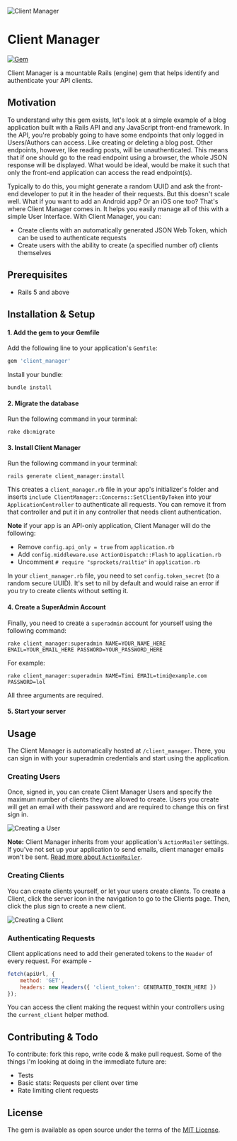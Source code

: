 ![Client Manager](http://res.cloudinary.com/duswj2lve/image/upload/v1476137980/client_manager_vxtzok.png)

# Client Manager

[![Gem](https://img.shields.io/gem/v/formatador.svg?maxAge=2592000)](https://rubygems.org/gems/client_manager)

Client Manager is a mountable Rails (engine) gem that helps identify and authenticate your API clients.


## Motivation

To understand why this gem exists, let's look at a simple example of a blog application built with a Rails API and any JavaScript front-end framework. In the API, you're probably going to have some endpoints that only logged in Users/Authors can access. Like creating or deleting a blog post. Other endpoints, however, like reading posts, will be unauthenticated. This means that if one should go to the read endpoint using a browser, the whole JSON response will be displayed. What would be ideal, would be make it such that only the front-end application can access the read endpoint(s). 

Typically to do this, you might generate a random UUID and ask the front-end developer to put it in the header of their requests. But this doesn't scale well. What if you want to add an Android app? Or an iOS one too? That's where Client Manager comes in. It helps you easily manage all of this with a simple User Interface. With Client Manager, you can:

- Create clients with an automatically generated JSON Web Token, which can be used to authenticate requests
- Create users with the ability to create (a specified number of) clients themselves


## Prerequisites

- Rails 5 and above

## Installation & Setup

#### 1. Add the gem to your Gemfile

Add the following line to your application's `Gemfile`:

```ruby
gem 'client_manager'
```

Install your bundle:

```
bundle install
```

#### 2. Migrate the database

Run the following command in your terminal:

```
rake db:migrate
```

#### 3. Install Client Manager

Run the following command in your terminal:

```
rails generate client_manager:install
```

This creates a `client_manager.rb` file in your app's initializer's folder and inserts `include ClientManager::Concerns::SetClientByToken` into your `ApplicationController` to authenticate all requests. You can remove it from that controller and put it in any controller that needs client authentication.

**Note** if your app is an API-only application, Client Manager will do the following:
- Remove `config.api_only = true` from `application.rb`
- Add `config.middleware.use ActionDispatch::Flash` to `application.rb`
- Uncomment `# require "sprockets/railtie"` in `application.rb`

In your `client_manager.rb` file, you need to set `config.token_secret` (to a random secure UUID). It's set to nil by default and would raise an error if you try to create clients without setting it.

#### 4. Create a SuperAdmin Account

Finally, you need to create a `superadmin` account for yourself using the following command: 

```
rake client_manager:superadmin NAME=YOUR_NAME_HERE EMAIL=YOUR_EMAIL_HERE PASSWORD=YOUR_PASSWORD_HERE
```

For example:

```
rake client_manager:superadmin NAME=Timi EMAIL=timi@example.com PASSWORD=lol
```

All three arguments are required.


#### 5. Start your server


## Usage

The Client Manager is automatically hosted at `/client_manager`. There, you can sign in with your superadmin credentials and start using the application.

### Creating Users

Once, signed in, you can create Client Manager Users and specify the maximum number of clients they are allowed to create. Users you create will get an email with their password and are required to change this on first sign in.

![Creating a User](http://res.cloudinary.com/duswj2lve/image/upload/v1476137779/client-manager-new-user_dqoyrk.png)

**Note:** Client Manager inherits from your application's `ActionMailer` settings. If you've not set up your application to send emails, client manager emails won't be sent. [Read more about `ActionMailer`](http://api.rubyonrails.org/classes/ActionMailer/Base.html).


### Creating Clients

You can create clients yourself, or let your users create clients. To create a Client, click the server icon in the navigation to go to the Clients page. Then, click the plus sign to create a new client.

![Creating a Client](http://res.cloudinary.com/duswj2lve/image/upload/v1476136932/client-manager-new-client_vh9qcb.png)



### Authenticating Requests

Client applications need to add their generated tokens to the `Header` of every request. For example -

```javascript
fetch(apiUrl, {
    method: 'GET',
    headers: new Headers({ 'client_token': GENERATED_TOKEN_HERE })
});
```

You can access the client making the request within your controllers using the `current_client` helper method.


## Contributing & Todo

To contribute: fork this repo, write code & make pull request.
Some of the things I'm looking at doing in the immediate future are:
- Tests
- Basic stats: Requests per client over time
- Rate limiting client requests


## License

The gem is available as open source under the terms of the [MIT License](http://opensource.org/licenses/MIT).
